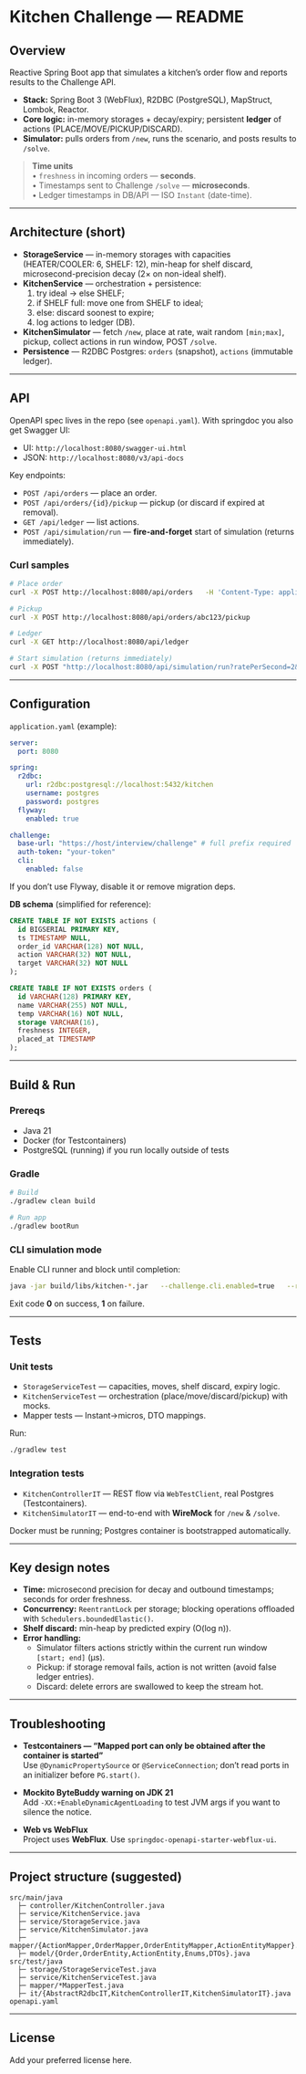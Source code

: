 # Kitchen Challenge — README

## Overview

Reactive Spring Boot app that simulates a kitchen’s order flow and reports results to the Challenge API.

- **Stack:** Spring Boot 3 (WebFlux), R2DBC (PostgreSQL), MapStruct, Lombok, Reactor.
- **Core logic:** in-memory storages + decay/expiry; persistent **ledger** of actions (PLACE/MOVE/PICKUP/DISCARD).
- **Simulator:** pulls orders from `/new`, runs the scenario, and posts results to `/solve`.

> **Time units**  
> • `freshness` in incoming orders — **seconds**.  
> • Timestamps sent to Challenge `/solve` — **microseconds**.  
> • Ledger timestamps in DB/API — ISO `Instant` (date-time).

---

## Architecture (short)

- **StorageService** — in-memory storages with capacities (HEATER/COOLER: 6, SHELF: 12), min-heap for shelf discard, microsecond-precision decay (2× on non-ideal shelf).
- **KitchenService** — orchestration + persistence:
    1) try ideal → else SHELF;
    2) if SHELF full: move one from SHELF to ideal;
    3) else: discard soonest to expire;
    4) log actions to ledger (DB).
- **KitchenSimulator** — fetch `/new`, place at rate, wait random `[min;max]`, pickup, collect actions in run window, POST `/solve`.
- **Persistence** — R2DBC Postgres: `orders` (snapshot), `actions` (immutable ledger).

---

## API

OpenAPI spec lives in the repo (see `openapi.yaml`). With springdoc you also get Swagger UI:

- UI: `http://localhost:8080/swagger-ui.html`
- JSON: `http://localhost:8080/v3/api-docs`

Key endpoints:

- `POST /api/orders` — place an order.
- `POST /api/orders/{id}/pickup` — pickup (or discard if expired at removal).
- `GET /api/ledger` — list actions.
- `POST /api/simulation/run` — **fire-and-forget** start of simulation (returns immediately).

### Curl samples

```bash
# Place order
curl -X POST http://localhost:8080/api/orders   -H 'Content-Type: application/json'   -d '{"id":"abc123","name":"Cheese Pizza","temp":"HOT","freshness":120}'

# Pickup
curl -X POST http://localhost:8080/api/orders/abc123/pickup

# Ledger
curl -X GET http://localhost:8080/api/ledger

# Start simulation (returns immediately)
curl -X POST "http://localhost:8080/api/simulation/run?ratePerSecond=2&minPickupSec=4&maxPickupSec=8"
```

---

## Configuration

`application.yaml` (example):

```yaml
server:
  port: 8080

spring:
  r2dbc:
    url: r2dbc:postgresql://localhost:5432/kitchen
    username: postgres
    password: postgres
  flyway:
    enabled: true

challenge:
  base-url: "https://host/interview/challenge" # full prefix required
  auth-token: "your-token"
  cli:
    enabled: false
```

If you don’t use Flyway, disable it or remove migration deps.

**DB schema** (simplified for reference):

```sql
CREATE TABLE IF NOT EXISTS actions (
  id BIGSERIAL PRIMARY KEY,
  ts TIMESTAMP NULL,
  order_id VARCHAR(128) NOT NULL,
  action VARCHAR(32) NOT NULL,
  target VARCHAR(32) NOT NULL
);

CREATE TABLE IF NOT EXISTS orders (
  id VARCHAR(128) PRIMARY KEY,
  name VARCHAR(255) NOT NULL,
  temp VARCHAR(16) NOT NULL,
  storage VARCHAR(16),
  freshness INTEGER,
  placed_at TIMESTAMP
);
```

---

## Build & Run

### Prereqs
- Java 21
- Docker (for Testcontainers)
- PostgreSQL (running) if you run locally outside of tests

### Gradle

```bash
# Build
./gradlew clean build

# Run app
./gradlew bootRun
```

### CLI simulation mode

Enable CLI runner and block until completion:

```bash
java -jar build/libs/kitchen-*.jar   --challenge.cli.enabled=true   --rate=2 --min=4 --max=8   --challenge.base-url="https://host/interview/challenge"   --challenge.auth-token="TOKEN"
```

Exit code **0** on success, **1** on failure.

---

## Tests

### Unit tests
- `StorageServiceTest` — capacities, moves, shelf discard, expiry logic.
- `KitchenServiceTest` — orchestration (place/move/discard/pickup) with mocks.
- Mapper tests — Instant→micros, DTO mappings.

Run:

```bash
./gradlew test
```

### Integration tests
- `KitchenControllerIT` — REST flow via `WebTestClient`, real Postgres (Testcontainers).
- `KitchenSimulatorIT` — end-to-end with **WireMock** for `/new` & `/solve`.

Docker must be running; Postgres container is bootstrapped automatically.

---

## Key design notes

- **Time:** microsecond precision for decay and outbound timestamps; seconds for order freshness.
- **Concurrency:** `ReentrantLock` per storage; blocking operations offloaded with `Schedulers.boundedElastic()`.
- **Shelf discard:** min-heap by predicted expiry (O(log n)).
- **Error handling:**
    - Simulator filters actions strictly within the current run window `[start; end]` (μs).
    - Pickup: if storage removal fails, action is not written (avoid false ledger entries).
    - Discard: delete errors are swallowed to keep the stream hot.

---

## Troubleshooting

- **Testcontainers — “Mapped port can only be obtained after the container is started”**  
  Use `@DynamicPropertySource` or `@ServiceConnection`; don’t read ports in an initializer before `PG.start()`.

- **Mockito ByteBuddy warning on JDK 21**  
  Add `-XX:+EnableDynamicAgentLoading` to test JVM args if you want to silence the notice.

- **Web vs WebFlux**  
  Project uses **WebFlux**. Use `springdoc-openapi-starter-webflux-ui`.

---

## Project structure (suggested)

```
src/main/java
  ├─ controller/KitchenController.java
  ├─ service/KitchenService.java
  ├─ service/StorageService.java
  ├─ service/KitchenSimulator.java
  ├─ mapper/{ActionMapper,OrderMapper,OrderEntityMapper,ActionEntityMapper}.java
  ├─ model/{Order,OrderEntity,ActionEntity,Enums,DTOs}.java
src/test/java
  ├─ storage/StorageServiceTest.java
  ├─ service/KitchenServiceTest.java
  ├─ mapper/*MapperTest.java
  ├─ it/{AbstractR2dbcIT,KitchenControllerIT,KitchenSimulatorIT}.java
openapi.yaml
```

---

## License

Add your preferred license here.
